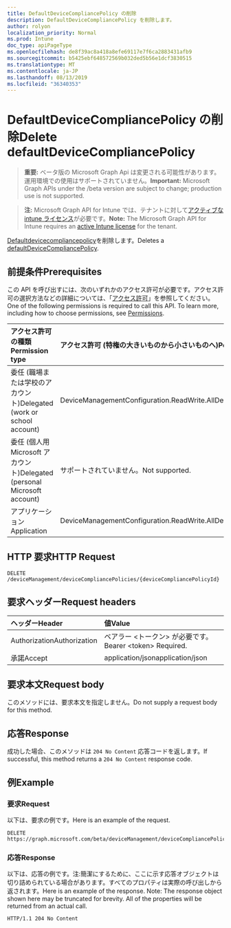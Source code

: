 ```yaml
---
title: DefaultDeviceCompliancePolicy の削除
description: DefaultDeviceCompliancePolicy を削除します。
author: rolyon
localization_priority: Normal
ms.prod: Intune
doc_type: apiPageType
ms.openlocfilehash: de8f39ac8a418a8efe69117e7f6ca2883431afb9
ms.sourcegitcommit: b5425ebf648572569b032ded5b56e1dcf3830515
ms.translationtype: MT
ms.contentlocale: ja-JP
ms.lasthandoff: 08/13/2019
ms.locfileid: "36340353"
---
```

# <a name="delete-defaultdevicecompliancepolicy"></a><span data-ttu-id="742ce-103">DefaultDeviceCompliancePolicy の削除</span><span class="sxs-lookup"><span data-stu-id="742ce-103">Delete defaultDeviceCompliancePolicy</span></span>

> <span data-ttu-id="742ce-104">**重要:** ベータ版の Microsoft Graph Api は変更される可能性があります。運用環境での使用はサポートされていません。</span><span class="sxs-lookup"><span data-stu-id="742ce-104">**Important:** Microsoft Graph APIs under the /beta version are subject to change; production use is not supported.</span></span>

> <span data-ttu-id="742ce-105">**注:** Microsoft Graph API for Intune では、テナントに対して[アクティブな intune ライセンス](https://go.microsoft.com/fwlink/?linkid=839381)が必要です。</span><span class="sxs-lookup"><span data-stu-id="742ce-105">**Note:** The Microsoft Graph API for Intune requires an [active Intune license](https://go.microsoft.com/fwlink/?linkid=839381) for the tenant.</span></span>

<span data-ttu-id="742ce-106">[Defaultdevicecompliancepolicy](../resources/intune-deviceconfig-defaultdevicecompliancepolicy.md)を削除します。</span><span class="sxs-lookup"><span data-stu-id="742ce-106">Deletes a [defaultDeviceCompliancePolicy](../resources/intune-deviceconfig-defaultdevicecompliancepolicy.md).</span></span>

## <a name="prerequisites"></a><span data-ttu-id="742ce-107">前提条件</span><span class="sxs-lookup"><span data-stu-id="742ce-107">Prerequisites</span></span>
<span data-ttu-id="742ce-p101">この API を呼び出すには、次のいずれかのアクセス許可が必要です。アクセス許可の選択方法などの詳細については、「[アクセス許可](/graph/permissions-reference)」を参照してください。</span><span class="sxs-lookup"><span data-stu-id="742ce-p101">One of the following permissions is required to call this API. To learn more, including how to choose permissions, see [Permissions](/graph/permissions-reference).</span></span>

|<span data-ttu-id="742ce-110">アクセス許可の種類</span><span class="sxs-lookup"><span data-stu-id="742ce-110">Permission type</span></span>|<span data-ttu-id="742ce-111">アクセス許可 (特権の大きいものから小さいものへ)</span><span class="sxs-lookup"><span data-stu-id="742ce-111">Permissions (from most to least privileged)</span></span>|
|:---|:---|
|<span data-ttu-id="742ce-112">委任 (職場または学校のアカウント)</span><span class="sxs-lookup"><span data-stu-id="742ce-112">Delegated (work or school account)</span></span>|<span data-ttu-id="742ce-113">DeviceManagementConfiguration.ReadWrite.All</span><span class="sxs-lookup"><span data-stu-id="742ce-113">DeviceManagementConfiguration.ReadWrite.All</span></span>|
|<span data-ttu-id="742ce-114">委任 (個人用 Microsoft アカウント)</span><span class="sxs-lookup"><span data-stu-id="742ce-114">Delegated (personal Microsoft account)</span></span>|<span data-ttu-id="742ce-115">サポートされていません。</span><span class="sxs-lookup"><span data-stu-id="742ce-115">Not supported.</span></span>|
|<span data-ttu-id="742ce-116">アプリケーション</span><span class="sxs-lookup"><span data-stu-id="742ce-116">Application</span></span>|<span data-ttu-id="742ce-117">DeviceManagementConfiguration.ReadWrite.All</span><span class="sxs-lookup"><span data-stu-id="742ce-117">DeviceManagementConfiguration.ReadWrite.All</span></span>|

## <a name="http-request"></a><span data-ttu-id="742ce-118">HTTP 要求</span><span class="sxs-lookup"><span data-stu-id="742ce-118">HTTP Request</span></span>
<!-- {
  "blockType": "ignored"
}
-->
``` http
DELETE /deviceManagement/deviceCompliancePolicies/{deviceCompliancePolicyId}
```

## <a name="request-headers"></a><span data-ttu-id="742ce-119">要求ヘッダー</span><span class="sxs-lookup"><span data-stu-id="742ce-119">Request headers</span></span>
|<span data-ttu-id="742ce-120">ヘッダー</span><span class="sxs-lookup"><span data-stu-id="742ce-120">Header</span></span>|<span data-ttu-id="742ce-121">値</span><span class="sxs-lookup"><span data-stu-id="742ce-121">Value</span></span>|
|:---|:---|
|<span data-ttu-id="742ce-122">Authorization</span><span class="sxs-lookup"><span data-stu-id="742ce-122">Authorization</span></span>|<span data-ttu-id="742ce-123">ベアラー &lt;トークン&gt; が必要です。</span><span class="sxs-lookup"><span data-stu-id="742ce-123">Bearer &lt;token&gt; Required.</span></span>|
|<span data-ttu-id="742ce-124">承諾</span><span class="sxs-lookup"><span data-stu-id="742ce-124">Accept</span></span>|<span data-ttu-id="742ce-125">application/json</span><span class="sxs-lookup"><span data-stu-id="742ce-125">application/json</span></span>|

## <a name="request-body"></a><span data-ttu-id="742ce-126">要求本文</span><span class="sxs-lookup"><span data-stu-id="742ce-126">Request body</span></span>
<span data-ttu-id="742ce-127">このメソッドには、要求本文を指定しません。</span><span class="sxs-lookup"><span data-stu-id="742ce-127">Do not supply a request body for this method.</span></span>

## <a name="response"></a><span data-ttu-id="742ce-128">応答</span><span class="sxs-lookup"><span data-stu-id="742ce-128">Response</span></span>
<span data-ttu-id="742ce-129">成功した場合、このメソッドは `204 No Content` 応答コードを返します。</span><span class="sxs-lookup"><span data-stu-id="742ce-129">If successful, this method returns a `204 No Content` response code.</span></span>

## <a name="example"></a><span data-ttu-id="742ce-130">例</span><span class="sxs-lookup"><span data-stu-id="742ce-130">Example</span></span>

### <a name="request"></a><span data-ttu-id="742ce-131">要求</span><span class="sxs-lookup"><span data-stu-id="742ce-131">Request</span></span>
<span data-ttu-id="742ce-132">以下は、要求の例です。</span><span class="sxs-lookup"><span data-stu-id="742ce-132">Here is an example of the request.</span></span>
``` http
DELETE https://graph.microsoft.com/beta/deviceManagement/deviceCompliancePolicies/{deviceCompliancePolicyId}
```

### <a name="response"></a><span data-ttu-id="742ce-133">応答</span><span class="sxs-lookup"><span data-stu-id="742ce-133">Response</span></span>
<span data-ttu-id="742ce-p102">以下は、応答の例です。注:簡潔にするために、ここに示す応答オブジェクトは切り詰められている場合があります。すべてのプロパティは実際の呼び出しから返されます。</span><span class="sxs-lookup"><span data-stu-id="742ce-p102">Here is an example of the response. Note: The response object shown here may be truncated for brevity. All of the properties will be returned from an actual call.</span></span>
``` http
HTTP/1.1 204 No Content
```






